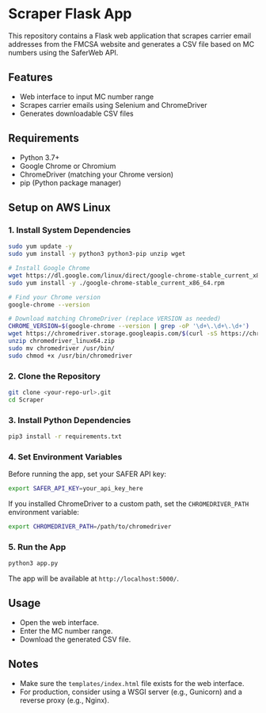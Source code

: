 # Scraper Flask App

This repository contains a Flask web application that scrapes carrier email addresses from the FMCSA website and generates a CSV file based on MC numbers using the SaferWeb API.

## Features
- Web interface to input MC number range
- Scrapes carrier emails using Selenium and ChromeDriver
- Generates downloadable CSV files

## Requirements
- Python 3.7+
- Google Chrome or Chromium
- ChromeDriver (matching your Chrome version)
- pip (Python package manager)

## Setup on AWS Linux

### 1. Install System Dependencies
```bash
sudo yum update -y
sudo yum install -y python3 python3-pip unzip wget

# Install Google Chrome
wget https://dl.google.com/linux/direct/google-chrome-stable_current_x86_64.rpm
sudo yum install -y ./google-chrome-stable_current_x86_64.rpm

# Find your Chrome version
google-chrome --version

# Download matching ChromeDriver (replace VERSION as needed)
CHROME_VERSION=$(google-chrome --version | grep -oP '\d+\.\d+\.\d+')
wget https://chromedriver.storage.googleapis.com/$(curl -sS https://chromedriver.storage.googleapis.com/LATEST_RELEASE_$CHROME_VERSION)/chromedriver_linux64.zip
unzip chromedriver_linux64.zip
sudo mv chromedriver /usr/bin/
sudo chmod +x /usr/bin/chromedriver
```

### 2. Clone the Repository
```bash
git clone <your-repo-url>.git
cd Scraper
```

### 3. Install Python Dependencies
```bash
pip3 install -r requirements.txt
```

### 4. Set Environment Variables
Before running the app, set your SAFER API key:
```bash
export SAFER_API_KEY=your_api_key_here
```
If you installed ChromeDriver to a custom path, set the `CHROMEDRIVER_PATH` environment variable:
```bash
export CHROMEDRIVER_PATH=/path/to/chromedriver
```

### 5. Run the App
```bash
python3 app.py
```

The app will be available at `http://localhost:5000/`.

## Usage
- Open the web interface.
- Enter the MC number range.
- Download the generated CSV file.

## Notes
- Make sure the `templates/index.html` file exists for the web interface.
- For production, consider using a WSGI server (e.g., Gunicorn) and a reverse proxy (e.g., Nginx). 